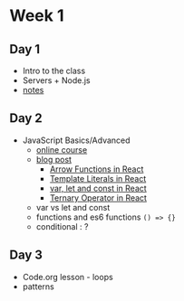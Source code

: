 
# Week 1

## Day 1

* Intro to the class
* Servers + Node.js
* [notes](./notes/week1-notes.md#day-1)

## Day 2

* JavaScript Basics/Advanced
  * [online course](https://www.educative.io/courses/javascript-fundamentals-before-learning-react)
  * [blog post](https://www.robinwieruch.de/javascript-fundamentals-react-requirements/)
    * [Arrow Functions in React](https://www.robinwieruch.de/javascript-fundamentals-react-requirements/#arrow-functions-in-react)
    * [Template Literals in React](https://www.robinwieruch.de/javascript-fundamentals-react-requirements/#template-literals-in-react)
    * [var, let and const in React](https://www.robinwieruch.de/javascript-fundamentals-react-requirements/#var-let-and-const-in-react)
    * [Ternary Operator in React](https://www.robinwieruch.de/javascript-fundamentals-react-requirements/#ternary-operator-in-react)
  * var vs let and const
  * functions and es6 functions `() => {}`
  * conditional : ?

## Day 3

* Code.org lesson - loops
* patterns
